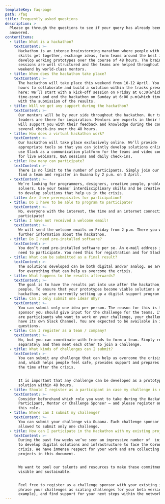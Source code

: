 ```yaml
---
templateKey: faq-page
path: /faq
title: Frequently asked questions
description: >
  Please go through the questions to see if your query has already been
  answered.
contentItems:
  - title: What is a hackathon?
    textContent: >-
      Hackathon is an intense brainstorming marathon where people with different
      skills get together, exchange ideas, form teams around the best ideas and
      develop working prototypes over the course of 48 hours. The brainstorming
      sessions are well structured and the teams are helped throughout the
      weekend by world-class mentors. 
  - title: When does the hackathon take place?
    textContent: >-
      The hackathon will take place this weekend from 10-12 April. You have 48
      hours to collaborate and build a solution within the tracks presented
      here: We’ll start with a kick-off session on Friday at 6:30(which
      time-zone) and end the hackathon on Sunday at 6:00 p.m(which timezone).
      with the submission of the results.
  - title: Will we get any support during the hackathon?
    textContent: >-
      Our mentors will be by your side throughout the hackathon. Our track
      leaders are there for inspiration. Mentors are experts in their tracks and
      will support you with their feedback and knowledge during the course of
      several check-ins over the 48 hours.
  - title: How does a virtual hackathon work?
    textContent: >-
      Our hackathon will take place exclusively online. We’ll provide
      appropriate tools so that you can jointly develop solutions online. We’ll
      use Slack as a communication platform for the teams and video conferencing
      for live webinars, Q&A sessions and daily check-ins.
  - title: How many can participate?
    textContent: >-
      There is no limit to the number of participants. Simply join our Slack and
      find a team and register in Guaana by 2 p.m. on 3 April.
  - textContent: >-
      We’re looking for programmers, designers, creative people, problem
      solvers. Use your teams’ interdisciplinary skills and be creative together
      to develop solutions that help us in the crisis.
    title: Are there prerequisites for participation?
  - title: Do I have to be able to program to participate?
    textContent: >-
      No, everyone with the interest, the time and an internet connection can
      participate!
  - title: I have not received a welcome email!
    textContent: >-
      We will send the welcome emails on Friday from 2 p.m. There you will find
      further information about the hackathon.
  - title: Do I need pre-installed software?
    textContent: >-
      You don’t need pre-installed software per se. An e-mail address is all you
      need to participate. You need this for registration and for Slack access.
  - title: What can be submitted as a final result?
    textContent: >-
      The solutions developed can be both digital and/or analog. We are looking
      for everything that can help us overcome the crisis.
  - title: What happens to the results afterwards?
    textContent: >-
      The goal is to have the results put into use after the hackathon, to help
      people. To ensure that your prototypes become viable solutions after the
      hackathon, we are currently setting up a digital support program.
  - title: Can I only submit one idea? Why?
    textContent: >-
      You can submit only one idea per person. The reason for this is that as a
      sponsor you should give input for the challenge for the teams. If there
      are participants who want to work on your challenge, your challenge will
      have its own Slack Channel. You are expected to be available in it for
      questions.
  - title: Can I register as a team / company?
    textContent: >-
      No, but you can coordinate with friends to form a team. Simply register
      separately and then meet each other to join a challenge.
  - title: What kinds of challenges can I submit?
    textContent: >-
      You can submit any challenge that can help us overcome the crisis together
      and, which helps people feel safe, provides support and prepares them for
      the time after the crisis. 


      It is important that any challenge can be developed as a prototype
      solution within 48 hours.
  - title: Should I register as a participant in case my challenge is not accepted?
    textContent: >-
      Consider beforehand which role you want to take during the Hackathon –
      Participant, Mentor or Challenge Sponsor – and please register only for
      this role.
  - title: Where can I submit my challenge?
    textContent: >-
      You can submit your challenge via Guaana. Each challenge sponsor is
      allowed to submit only one challenge.
  - title: How can I participate in the Hackathon with my existing project?
    textContent: >-
      During the past few weeks we’ve seen an impressive number of  initiatives
      to develop digital solutions and infrastructure to face the Coronavirus
      crisis. We have immense respect for your work and are collecting all your
      projects in this document.


      We want to pool our talents and resources to make these commitments both
      visible and sustainable.


      Feel free to register as a challenge sponsor with your existing ideas,
      phrase your challenges as scaling challenges for your beta versions (for
      example), and find support for your next steps within the network.
---
```

